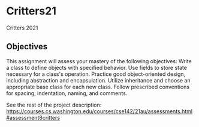 # Critters21
Critters 2021

## Objectives
This assignment will assess your mastery of the following objectives:
Write a class to define objects with specified behavior.
Use fields to store state necessary for a class's operation.
Practice good object-oriented design, including abstraction and encapsulation.
Utilize inheritance and choose an appropriate base class for each new class.
Follow prescribed conventions for spacing, indentation, naming, and comments.

See the rest of the project description:
https://courses.cs.washington.edu/courses/cse142/21au/assessments.html#assessment8critters
